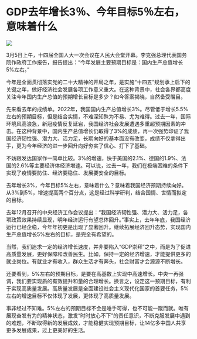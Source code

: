 # GDP去年增长3％、今年目标5％左右，意味着什么

![](https://inews.gtimg.com/om_bt/OSoZaixw7VJMEUJ19cgVI1TPkgo2E42SrKWWcA_6yUjKkAA/1000)

3月5日上午，十四届全国人大一次会议在人民大会堂开幕。李克强总理代表国务院作政府工作报告，报告提出：“今年发展主要预期目标是：国内生产总值增长5%左右。”

今年是全面贯彻落实党的二十大精神的开局之年，是实施“十四五”规划承上启下的关键之年，做好经济社会发展各项工作意义重大。在这种背景中，社会各界都高度关注今年国内生产总值的预期增长目标是多少？如今答案揭晓，自然备受瞩目。

先来看去年的成绩单。2022年，我国国内生产总值增长3%。尽管低于增长5.5%左右的预期目标，但是结合实情，不难深知殊为不易、尤为难得。过去一年，国际环境风高浪急，新冠疫情反复延宕，我国经济社会发展遭遇多重超预期因素的冲击。在这种背景中，国内生产总值增长仍取得了3%的成绩，再一次强势印证了我国经济韧性强、潜力大、活力足，长期向好的基本面没有改变，成绩不仅拿得出手，更为今年经济的进一步回升向好夯实了信心、打下了基础。

不妨跟发达国家作一简单比较。3%的增速，快于美国的2.1%、德国的1.9%、法国的2.6%等主要经济体经济增速。可以说，过去一年，我们在极端困难的条件下实现了疫情要防住、经济要稳住、发展要安全的目标。

去年增长3%，今年目标5%左右，意味着什么？意味着我国经济预期持续向好。从3%到5%，增速提高两个百分点，这是经过科学研判，结合国情、世情而拟定的目标。

去年12月召开的中央经济工作会议提出：“我国经济韧性强、潜力大、活力足，各项政策效果持续显现，明年经济运行有望总体回升。”事实上，去年年底，我国经济运行已经企稳，今年年初更是出现了显著回升。继续拓展经济回升态势，实现国内生产总值增长5%左右的目标，是完全有希望的。

当然，我们追求一定的经济增长速度，并非要陷入“GDP崇拜”之中，而是为了促进高质量发展，更好保障和改善民生。比如，保持一定的经济增速，才能提供更多的就业岗位。有就业才有收入，群众生活才有奔头，社会财富才会源源不断增长。

还要看到，5%左右的预期目标，是要在高基数上实现中高速增长。中央一再强调，我们要实现质的有效提升和量的合理增长。换言之，设定这一预期目标，有利于实现高质量发展。高质量发展是全面建设社会主义现代化国家的首要任务，5%左右的增速目标不仅体现了发展，更体现了高质量发展。

事非经过不知难。5%左右的预期目标不会是唾手可得，也不可能一蹴而就。唯有展现奋发有为的精神状态，激发“时时放心不下”的责任意识，不断克服发展中遇到的难题，不断取得新的发展成效，才能稳健实现预期目标，让14亿多中国人共享更多发展成果，过上更美好的生活。

